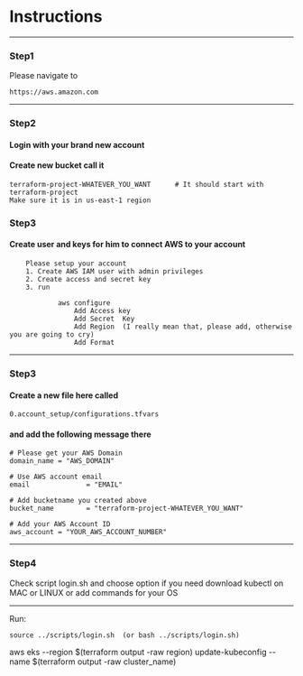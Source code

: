 # Instructions

----
### Step1
Please navigate to 
```
https://aws.amazon.com
```
----
### Step2
#### Login with your brand new account
#### Create new bucket call it 
```
terraform-project-WHATEVER_YOU_WANT      # It should start with terraform-project
Make sure it is in us-east-1 region
```
### Step3
#### Create user and keys for him to connect AWS to your account 

        Please setup your account
        1. Create AWS IAM user with admin privileges
        2. Create access and secret key 
        3. run 
            
                aws configure    
                    Add Access key
                    Add Secret  Key
                    Add Region  (I really mean that, please add, otherwise you are going to cry)
                    Add Format

----
### Step3
#### Create a new file here called 
```
0.account_setup/configurations.tfvars
```
#### and add the following message there 
```
# Please get your AWS Domain
domain_name = "AWS_DOMAIN"

# Use AWS account email
email              = "EMAIL"

# Add bucketname you created above
bucket_name        = "terraform-project-WHATEVER_YOU_WANT"

# Add your AWS Account ID
aws_account = "YOUR_AWS_ACCOUNT_NUMBER"
```
----
### Step4
Check script login.sh and choose option if you need download kubectl on MAC or LINUX or add commands for your OS

---

Run:
```
source ../scripts/login.sh  (or bash ../scripts/login.sh)

```


aws eks --region $(terraform output -raw region) update-kubeconfig --name $(terraform output -raw cluster_name)
